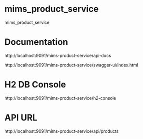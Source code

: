 # mims_product_service
mims_product_service

# Documentation 
http://localhost:9091/mims-product-service/api-docs <br>

http://localhost:9091/mims-product-service/swagger-ui/index.html

# H2 DB Console
http://localhost:9091/mims-product-service/h2-console 

# API URL
http://localhost:9091/mims-product-service/api/products
